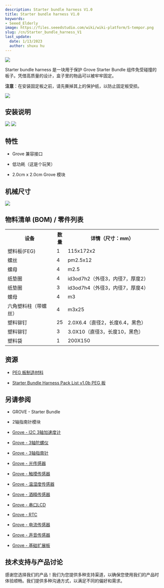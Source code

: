 ```yaml
---
description: Starter bundle harness V1.0
title: Starter bundle harness V1.0
keywords:
- Seeed_Elderly
image: https://files.seeedstudio.com/wiki/wiki-platform/S-tempor.png
slug: /cn/Starter_bundle_harness_V1
last_update:
  date: 1/13/2023
  author: shuxu hu
---
```

![](https://files.seeedstudio.com/wiki/Starter_bundle_harness_V1/img/grharn1.jpg)

Starter bundle harness 是一块用于保护 Grove Starter Bundle 组件免受碰撞的板子。凭借高质量的设计，盒子里的物品可以被牢牢固定。

**注意**：在安装固定板之前，请先撕掉其上的保护纸，以防止固定板受损。

[![](https://files.seeedstudio.com/wiki/Seeed-WiKi/docs/images/300px-Get_One_Now_Banner-ragular.png)](https://www.seeedstudio.com/Starter-Bundle-Harness-p-906.html)

##   安装说明

![](https://files.seeedstudio.com/wiki/Starter_bundle_harness_V1/img/Starter_bundle_assemble_instruction.jpg)
![](https://files.seeedstudio.com/wiki/Starter_bundle_harness_V1/img/Starter_bundle_assemble_instruction_2.jpg)

##   特性

*   Grove 兼容接口

*   低功耗（这是个玩笑）

*   2.0cm x 2.0cm Grove 模块

##   机械尺寸

![](https://files.seeedstudio.com/wiki/Starter_bundle_harness_V1/img/Starterbh_mech.jpg)

##   物料清单 (BOM) / 零件列表

<table >
  <tr>
    <th>设备</th>
    <th>数量</th>
    <th>详情（尺寸：mm）</th>
  </tr>
  <tr>
    <td width="200px"> 塑料板(FEG)</td>
    <td>1</td>
    <td width="200px">115x172x2</td>
  </tr>
  <tr>
    <td width="200px"> 螺丝</td>
    <td>4</td>
    <td width="400px">pm2.5x12</td>
  </tr>
  <tr>
    <td width="200px"> 螺母</td>
    <td>4</td>
    <td width="200px">m2.5</td>
  </tr>
  <tr>
    <td width="200px"> 纸垫圈</td>
    <td>4</td>
    <td width="400px">id3od7h2（外径3，内径7，厚度2）</td>
  </tr>
  <tr>
    <td width="200px"> 纸垫圈</td>
    <td>3</td>
    <td width="400px">id3od7h4（外径3，内径7，厚度4）</td>
  </tr>
  <tr>
    <td width="200px"> 螺母</td>
    <td>4</td>
    <td width="200px">m3</td>
  </tr>
  <tr>
    <td width="200px"> 六角塑料柱（带螺丝）</td>
    <td>4</td>
    <td width="400px">m3x25</td>
  </tr>
  <tr>
    <td width="200px"> 塑料铆钉</td>
    <td>25</td>
    <td width="400px">2.0X6.4（直径2，长度6.4，黑色）</td>
  </tr>
  <tr>
    <td width="200px"> 塑料铆钉</td>
    <td>3</td>
    <td width="400px">3.0X10（直径3，长度10，黑色）</td>
  </tr>
  <tr>
    <td width="200px"> 塑料袋</td>
    <td>1</td>
    <td width="400px">200X150</td>
  </tr>
</table>

##   资源

*   [PEG 板制造材料](http://garden.seeedstudio.com/images/7/76/PEG_Board_manufacture_material.zip)

*   [Starter Bundle Harness Pack List v1.0b PEG 板](http://garden.seeedstudio.com/images/f/ff/Starter_Bundle_Harness_Pack_list_v1.0b_PEG_Board.pdf)

##   另请参阅

*   GROVE - Starter Bundle

*   2轴指南针模块

*   [Grove - I2C 3轴加速度计](/Grove-3-Axis_Digital_Accelerometer-400g/ "Grove - I2C 3-axis Accelerometer")

*   [Grove - 3轴陀螺仪](/Grove-3-Axis_Digital_Gyro/ "Grove - 3-axis Gyro")

*   [Grove - 3轴指南针](/Grove-3-Axis_Compass_V1.0/ "Grove_-_3-axis_Compass")

*   [Grove - 光传感器](/Grove-Light_Sensor/ "Grove - Light Sensor")

*   [Grove - 触摸传感器](/Grove-Touch_Sensor/ "Grove - Touch Sensor")

*   [Grove - 温湿度传感器](/Grove-TemperatureAndHumidity_Sensor/ "Grove - Temperature and Humidity Sensor")

<!-- *   [Grove - 磁性开关](/Grove-Magnetic_Switch "Grove - Magnetic Switch") -->

*   [Grove - 酒精传感器](/Grove-Alcohol_Sensor/ "Grove - Alcohol Sensor")

*   [Grove - 串口LCD](/Grove-Serial_LCD_V1.0/ "Grove - Serial LCD")

*   [Grove - RTC](/Grove-RTC/ "Grove - RTC")

*   [Grove - 电流传感器](/Grove-Electricity_Sensor/ "Grove - Electricity Sensor")

*   [Grove - 声音传感器](/Grove-Sound_Sensor/    "Grove - Sound Sensor")

*   [Grove - 基础扩展板](/Base_Shield_V2/ "Grove - Base Shield")

## 技术支持与产品讨论

感谢您选择我们的产品！我们为您提供多种支持渠道，以确保您使用我们的产品时体验顺畅。我们提供多种沟通方式，以满足不同的偏好和需求。

<div class="button_tech_support_container">
<a href="https://forum.seeedstudio.com/" class="button_forum"></a> 
<a href="https://www.seeedstudio.com/contacts" class="button_email"></a>
</div>

<div class="button_tech_support_container">
<a href="https://discord.gg/eWkprNDMU7" class="button_discord"></a> 
<a href="https://github.com/Seeed-Studio/wiki-documents/discussions/69" class="button_discussion"></a>
</div>